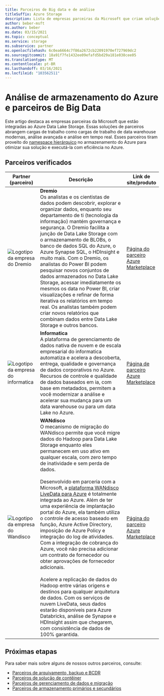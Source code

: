 ```yaml
---
title: Parceiros de Big data e de análise
titleSuffix: Azure Storage
description: Lista de empresas parceiras da Microsoft que criam soluções de clientes para Big Data e análises com o armazenamento do Azure
author: beber-msft
ms.author: beber
ms.date: 03/15/2021
ms.topic: conceptual
ms.service: storage
ms.subservice: partner
ms.openlocfilehash: 6c0ea6664c7f86a2672cb22091970ef727969dc2
ms.sourcegitcommit: 18a91f7fe1432ee09efafd5bd29a181e038cee05
ms.translationtype: MT
ms.contentlocale: pt-BR
ms.lasthandoff: 03/16/2021
ms.locfileid: "103562511"
---
```

# <a name="azure-storage-analytics-and-big-data-partners"></a>Análise de armazenamento do Azure e parceiros de Big Data

Este artigo destaca as empresas parceiras da Microsoft que estão integradas ao Azure Data Lake Storage. Essas soluções de parceiros abrangem cargas de trabalho como cargas de trabalho de data warehouse modernas, análise avançada e análise em tempo real. Esses parceiros tiram proveito do [namespace hierárquico](../../../blobs/data-lake-storage-namespace.md) no armazenamento do Azure para otimizar sua solução e executá-la com eficiência no Azure.

## <a name="verified-partners"></a>Parceiros verificados

| Partner (parceiro) | Descrição | Link de site/produto |
| ------- | ----------- | -------------------- |
|![Logotipo da empresa do Dremio](./media/dremio-logo.png) |**Dremio**<br>Os analistas e os cientistas de dados podem descobrir, explorar e organizar dados, enquanto seu departamento de ti (tecnologia da informação) mantém governança e segurança. O Dremio facilita a junção de Data Lake Storage com o armazenamento de BLOBs, o banco de dados SQL do Azure, o Azure Synapse SQL, o HDInsight e muito mais. Com o Dremio, os analistas do Power BI podem pesquisar novos conjuntos de dados armazenados no Data Lake Storage, acessar imediatamente os mesmos os data no Power BI, criar visualizações e refinar de forma iterativa os relatórios em tempo real. Os analistas também podem criar novos relatórios que combinam dados entre Data Lake Storage e outros bancos.|[Página do parceiro](https://www.dremio.com/azure/)<br>[Azure Marketplace](https://azuremarketplace.microsoft.com/marketplace/apps/dremiocorporation.dremio_ce)<br>|
![Logotipo da empresa do informatica](./media/informatica-logo.png) |**Informatica**<br>A plataforma de gerenciamento de dados nativa de nuvem e de escala empresarial do informatica automatiza e acelera a descoberta, entrega, qualidade e governança de dados corporativos no Azure. Recursos de controle e qualidade de dados baseados em ia, com base em metadados, permitem a você modernizar a análise e acelerar sua mudança para um data warehouse ou para um data Lake no Azure.|[Página de parceiro](https://www.informatica.com/azure)<br>[Azure Marketplace](https://azuremarketplace.microsoft.com/marketplace/apps/informatica.annualiics?tab=Overview)|
![Logotipo da empresa do Wandisco](./media/wandisco-logo.jpg) |**WANdisco**<br>O mecanismo de migração do WANdisco permite que você migre dados do Hadoop para Data Lake Storage enquanto eles permanecem em uso ativo em qualquer escala, com zero tempo de inatividade e sem perda de dados.<br><br>Desenvolvido em parceria com a Microsoft, a [plataforma WANdisco LiveData para Azure](../../../blobs/migrate-gen2-wandisco-live-data-platform.md) é totalmente integrada ao Azure. Além de ter uma experiência de implantação portal do Azure, ela também utiliza o controle de acesso baseado em função, Azure Active Directory, imposição de Azure Policy e integração do log de atividades. Com a integração de cobrança do Azure, você não precisa adicionar um contrato de fornecedor ou obter aprovações de fornecedor adicionais.<br><br>Acelere a replicação de dados do Hadoop entre várias origens e destinos para qualquer arquitetura de dados. Com os serviços de nuvem LiveData, seus dados estarão disponíveis para Azure Databricks, análise de Synapse e HDInsight assim que chegarem, com consistência de dados de 100% garantida. |[Página do parceiro](https://www.wandisco.com/microsoft/)<br>[Azure Marketplace](https://azuremarketplace.microsoft.com/marketplace/apps/wandisco.ldm?tab=Overview)|

## <a name="next-steps"></a>Próximas etapas

Para saber mais sobre alguns de nossos outros parceiros, consulte:

- [Parceiros de arquivamento, backup e BCDR](..\backup-archive-disaster-recovery\partner-overview.md)
-  [Parceiros de solução de contêiner](..\container-solutions\partner-overview.md)
- [Parceiros de gerenciamento de dados e migração](..\data-management\partner-overview.md)
- [Parceiros de armazenamento primários e secundários](..\primary-secondary-storage\partner-overview.md)
